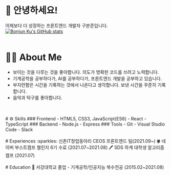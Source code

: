 # 👋 안녕하세요!
어제보다 더 성장하는 프론트엔드 개발자 구본준입니다.<br />
[![Bonjun Ku's GitHub stats](https://github-readme-stats.vercel.app/api?username=bonjunku)](https://github.com/anuraghazra/github-readme-stats)
<br />
<br />
# 💁🏻 About Me
- 보이는 것을 다루는 것을 좋아합니다. 의도가 명확한 코드를 쓰려고 노력합니다.
- 기계공학을 공부하다가, AI를 공부하다가, 프론트엔드 개발을 공부하고 있습니다.
- 부지런함은 시간을 기록하는 것에서 나온다고 생각합니다. 보낸 시간을 꾸준히 기록합니다.
- 음악과 탁구를 좋아합니다.
<br />
<br />  
# ⚙ Skills
### Frontend
- HTML5, CSS3, JavaScript(ES6)
- React
- TypeScript
### Backend
- Node.js
- Express
### Tools
- Git
- Visual Studio Code
- Slack
<br />
<br />  
# Experiences
:sparkles: 신촌IT창업동아리 <a link="https://www.ceos.or.kr/">CEOS</a> 프론트엔드 팀(2021.09~)
🍀 네이버 부스트캠프 챌린지 6기 수료 (2021.07~2021.08)
🖊 SDS 하계 대학생 알고리즘 캠프 (2021.07)
<br />
<br />  
# Education
🏫 서강대학교 졸업 - 기계공학/인공지능 복수전공 (2015.02~2021.08)
